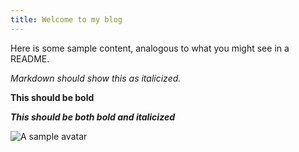 ```yaml
---
title: Welcome to my blog
---
```


Here is some sample content,
analogous to what you might see in a README.

*Markdown should show this as italicized.*

**This should be bold**

***This should be both bold and italicized***

<img src="{{ site.avatar }" alt="A sample avatar"> 
